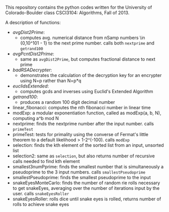This repository contains the python codes written for the University of Colorado-Boulder class CSCI3104: Algorithms, Fall of 2013.

A description of functions:
 - *avgDist2Prime*: 
    + computes avg. numerical distance from nSamp numbers \in {0,10^101 - 1} to the next prime number. calls both `nextprime` and `getrand100`
 - *avgPcntDist2Prime*: 
    + same as `avgDist2Prime`, but computes fractional distance to next prime
 - *badRSADecrypter*: 
    + demonstrates the calculation of the decryption key for an encrypter using N=p rather than N=p*q
 - *euclidsExtended*: 
    + computes gcds and inverses using Euclid's Extended Algorithm
 - *getrand100*: 
    + produces a random 100 digit decimal number 
 - linear_fibonacci: computes the nth fibonacci number in linear time
 - modExp: a modular exponentiation function, called as modExp(a, b, N), computing a^b mod N
 - nextprime: finds the nextprime number after the input number. calls `primeTest`
 - primeTest: tests for primality using the converse of Fermat's little theorem to a default likelihood > 1-2^(-100). calls `modExp`
 - selection: finds the kth element of the sorted list from an input, unsorted list
 - selection2: same as `selection`, but also returns number of recursive calls needed to find kth element
 - smallest3numPprime: finds the smallest number that is simultaneously a pseudoprime to the 3 input numbers. calls `smallestPseudoprime`
 - smallestPseudoprime: finds the smallest pseudoprime to the input
 - snakeEyesMonteCarlo: finds the number of random rie rolls necessary to get snakeEyes, averaging over the number of iterations input by the user. calls `snakeEyesRoller`
 - snakeEyesRoller: rolls dice until snake eyes is rolled, returns number of rolls to achieve snake eyes
